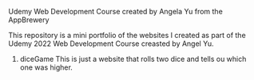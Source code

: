 Udemy Web Development Course created by Angela Yu from the AppBrewery

This repository is a mini portfolio of the websites I created as part of the Udemy 2022 Web Development Course creasted by Angel Yu. 

1) diceGame
This is just a website that rolls two dice and tells ou which one was higher.
